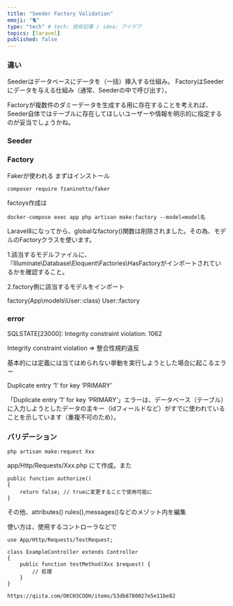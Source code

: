 ```yaml
---
title: "Seeder Factory Validation"
emoji: "🐈"
type: "tech" # tech: 技術記事 / idea: アイデア
topics: [laravel]
published: false
---
```

### 違い
Seederはデータベースにデータを（一括）挿入する仕組み。
FactoryはSeederにデータを与える仕組み（通常、Seederの中で呼び出す）。

Factoryが複数件のダミーデータを生成する用に存在することを考えれば、Seeder自体ではテーブルに存在してほしいユーザーや情報を明示的に指定するのが妥当でしょうかね。
### Seeder

### Factory
Fakerが使われる
まずはインストール
```
composer require fzaninotto/faker
```
factoys作成は
```
docker-compose exec app php artisan make:factory --model=model名
```

Laravel8になってから、globalなfactory()関数は削除されました。その為、モデルのFactoryクラスを使います。

1.該当するモデルファイルに、『Illuminate\Database\Eloquent\Factories\HasFactoryがインポートされているかを確認すること。

2.factory側に該当するモデルをインポート

factory(App\models\User::class)
User::factory

### error
SQLSTATE[23000]: Integrity constraint violation: 1062
 
 Integrity constraint violation => 整合性規約違反
 
 基本的には定義には当てはめられない挙動を実行しようとした場合に起こるエラー
 
Duplicate entry ‘1’ for key ‘PRIMARY’

「Duplicate entry ‘1’ for key ‘PRIMARY’」エラーは、データベース（テーブル）に入力しようとしたデータの主キー（idフィールドなど）がすでに使われていることを示しています（重複不可のため）。

### バリデーション
```
php artisan make:request Xxx
```
app/Http/Requests/Xxx.php にて作成。また
```php:Xxx
public function authorize()
{
    return false; // trueに変更することで使用可能に
}
```
その他、attributes()
rules(),messages()などのメゾット内を編集

使い方は，使用するコントローラなどで
```php:ExampleController
use App/Http/Requests/TestRequest;

class ExampleController extends Controller
{
    public function testMethod(Xxx $request) {
        // 処理 
    }
}

https://qiita.com/OKCH3COOH/items/53db8780027e5e11be82